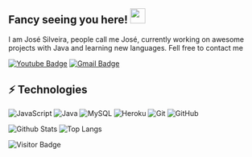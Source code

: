 ## Fancy seeing you here! <img src="https://raw.githubusercontent.com/aemmadi/aemmadi/master/wave.gif" width="30px">

I am José Silveira, people call me José, currently working on awesome projects with Java and learning new languages. Fell free to contact me

[![Youtube Badge](https://img.shields.io/badge/-koolkanna-darkred?style=flat-square&logo=youtube&logoColor=white&link=https://www.youtube.com/channel/UC9mYIdBb_jTkeiBoO416MEQ)](https://www.youtube.com/channel/UC9mYIdBb_jTkeiBoO416MEQ)
[![Gmail Badge](https://img.shields.io/badge/-kanna6501@gmail.com-c14438?style=flat-square&logo=Gmail&logoColor=white&link=mailto:jose.eduardo02072006@gmail.com)](mailto:jose.eduardo02072006@gmail.com)

## ⚡ Technologies

![JavaScript](https://img.shields.io/badge/-JavaScript-black?style=flat-square&logo=javascript)
![Java](https://img.shields.io/badge/-java-E34A86?style=flat-square&logo=java)
![MySQL](https://img.shields.io/badge/-MySQL-black?style=flat-square&logo=mysql)
![Heroku](https://img.shields.io/badge/-Heroku-430098?style=flat-square&logo=heroku)
![Git](https://img.shields.io/badge/-Git-black?style=flat-square&logo=git)
![GitHub](https://img.shields.io/badge/-GitHub-181717?style=flat-square&logo=github)

![Github Stats](https://github-readme-stats.vercel.app/api?username=snuckdev&count_private=true&show_icons=true&include_all_commits=true)
![Top Langs](https://github-readme-stats.vercel.app/api/top-langs/?username=snuckdevi&hide=TeX&layout=compact)

![Visitor Badge](https://visitor-badge.laobi.icu/badge?page_id=aemmadi.aemmadi)
